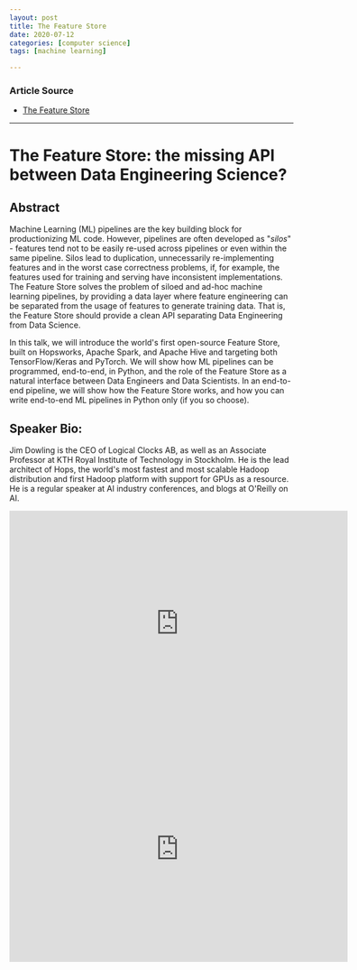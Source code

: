 ```yaml
---
layout: post
title: The Feature Store
date: 2020-07-12
categories: [computer science]
tags: [machine learning]

---
```


### Article Source
* [The Feature Store](https://www.youtube.com/watch?v=N1BjPk1smdg)

----


# The Feature Store: the missing API between Data Engineering Science?

## Abstract

Machine Learning (ML) pipelines are the key building block for productionizing ML code. However, pipelines are often developed as "*silos*" - features tend not to be easily re-used across pipelines or even within the same pipeline. Silos lead to duplication, unnecessarily re-implementing features and in the worst case correctness problems, if, for example, the features used for training and serving have inconsistent implementations. The Feature Store solves the problem of siloed and ad-hoc machine learning pipelines, by providing a data layer where feature engineering can be separated from the usage of features to generate training data. That is, the Feature Store should provide a clean API separating Data Engineering from Data Science.

In this talk, we will introduce the world's first open-source Feature Store, built on Hopsworks, Apache Spark, and Apache Hive and targeting both TensorFlow/Keras and PyTorch. We will show how ML pipelines can be programmed, end-to-end, in Python, and the role of the Feature Store as a natural interface between Data Engineers and Data Scientists. In an end-to-end pipeline, we will show how the Feature Store works, and how you can write end-to-end ML pipelines in Python only (if you so choose).

## Speaker Bio:
Jim Dowling is the CEO of Logical Clocks AB, as well as an Associate Professor at KTH Royal Institute of Technology in Stockholm. He is the lead architect of Hops, the world's most fastest and most scalable Hadoop distribution and first Hadoop platform with support for GPUs as a resource. He is a regular speaker at AI industry conferences, and blogs at O'Reilly on AI.

<iframe width="600" height="400" src="https://www.youtube.com/embed/N1BjPk1smdg" frameborder="0" allow="accelerometer; autoplay; encrypted-media; gyroscope; picture-in-picture" allowfullscreen></iframe>


<iframe width="600" height="400" src="https://www.youtube.com/embed/EI2QisCvEM4" frameborder="0" allow="accelerometer; autoplay; encrypted-media; gyroscope; picture-in-picture" allowfullscreen></iframe>